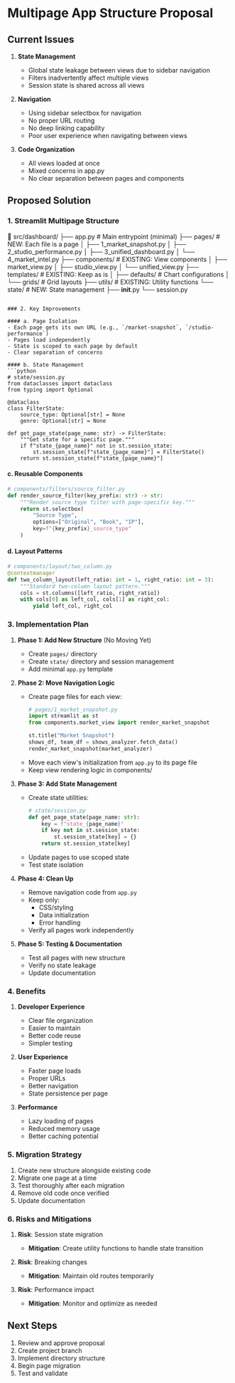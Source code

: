 # Multipage App Structure Proposal

## Current Issues

1. **State Management**
   - Global state leakage between views due to sidebar navigation
   - Filters inadvertently affect multiple views
   - Session state is shared across all views

2. **Navigation**
   - Using sidebar selectbox for navigation
   - No proper URL routing
   - No deep linking capability
   - Poor user experience when navigating between views

3. **Code Organization**
   - All views loaded at once
   - Mixed concerns in app.py
   - No clear separation between pages and components

## Proposed Solution

### 1. Streamlit Multipage Structure

📁 src/dashboard/
├── app.py           # Main entrypoint (minimal)
├── pages/           # NEW: Each file is a page
│   ├── 1_market_snapshot.py
│   ├── 2_studio_performance.py
│   ├── 3_unified_dashboard.py
│   └── 4_market_intel.py
├── components/      # EXISTING: View components
│   ├── market_view.py
│   ├── studio_view.py
│   └── unified_view.py
├── templates/       # EXISTING: Keep as is
│   ├── defaults/   # Chart configurations
│   └── grids/      # Grid layouts
├── utils/          # EXISTING: Utility functions
└── state/          # NEW: State management
    ├── __init__.py
    └── session.py
```

### 2. Key Improvements

#### a. Page Isolation
- Each page gets its own URL (e.g., `/market-snapshot`, `/studio-performance`)
- Pages load independently
- State is scoped to each page by default
- Clear separation of concerns

#### b. State Management
```python
# state/session.py
from dataclasses import dataclass
from typing import Optional

@dataclass
class FilterState:
    source_type: Optional[str] = None
    genre: Optional[str] = None

def get_page_state(page_name: str) -> FilterState:
    """Get state for a specific page."""
    if f"state_{page_name}" not in st.session_state:
        st.session_state[f"state_{page_name}"] = FilterState()
    return st.session_state[f"state_{page_name}"]
```

#### c. Reusable Components
```python
# components/filters/source_filter.py
def render_source_filter(key_prefix: str) -> str:
    """Render source type filter with page-specific key."""
    return st.selectbox(
        "Source Type",
        options=["Original", "Book", "IP"],
        key=f"{key_prefix}_source_type"
    )
```

#### d. Layout Patterns
```python
# components/layout/two_column.py
@contextmanager
def two_column_layout(left_ratio: int = 1, right_ratio: int = 3):
    """Standard two-column layout pattern."""
    cols = st.columns([left_ratio, right_ratio])
    with cols[0] as left_col, cols[1] as right_col:
        yield left_col, right_col
```

### 3. Implementation Plan

1. **Phase 1: Add New Structure** (No Moving Yet)
   - Create `pages/` directory
   - Create `state/` directory and session management
   - Add minimal `app.py` template

2. **Phase 2: Move Navigation Logic**
   - Create page files for each view:
     ```python
     # pages/1_market_snapshot.py
     import streamlit as st
     from components.market_view import render_market_snapshot
     
     st.title("Market Snapshot")
     shows_df, team_df = shows_analyzer.fetch_data()
     render_market_snapshot(market_analyzer)
     ```
   - Move each view's initialization from `app.py` to its page file
   - Keep view rendering logic in components/

3. **Phase 3: Add State Management**
   - Create state utilities:
     ```python
     # state/session.py
     def get_page_state(page_name: str):
         key = f"state_{page_name}"
         if key not in st.session_state:
             st.session_state[key] = {}
         return st.session_state[key]
     ```
   - Update pages to use scoped state
   - Test state isolation

4. **Phase 4: Clean Up**
   - Remove navigation code from `app.py`
   - Keep only:
     - CSS/styling
     - Data initialization
     - Error handling
   - Verify all pages work independently

5. **Phase 5: Testing & Documentation**
   - Test all pages with new structure
   - Verify no state leakage
   - Update documentation

### 4. Benefits

1. **Developer Experience**
   - Clear file organization
   - Easier to maintain
   - Better code reuse
   - Simpler testing

2. **User Experience**
   - Faster page loads
   - Proper URLs
   - Better navigation
   - State persistence per page

3. **Performance**
   - Lazy loading of pages
   - Reduced memory usage
   - Better caching potential

### 5. Migration Strategy

1. Create new structure alongside existing code
2. Migrate one page at a time
3. Test thoroughly after each migration
4. Remove old code once verified
5. Update documentation

### 6. Risks and Mitigations

1. **Risk**: Session state migration
   - **Mitigation**: Create utility functions to handle state transition

2. **Risk**: Breaking changes
   - **Mitigation**: Maintain old routes temporarily

3. **Risk**: Performance impact
   - **Mitigation**: Monitor and optimize as needed

## Next Steps

1. Review and approve proposal
2. Create project branch
3. Implement directory structure
4. Begin page migration
5. Test and validate
